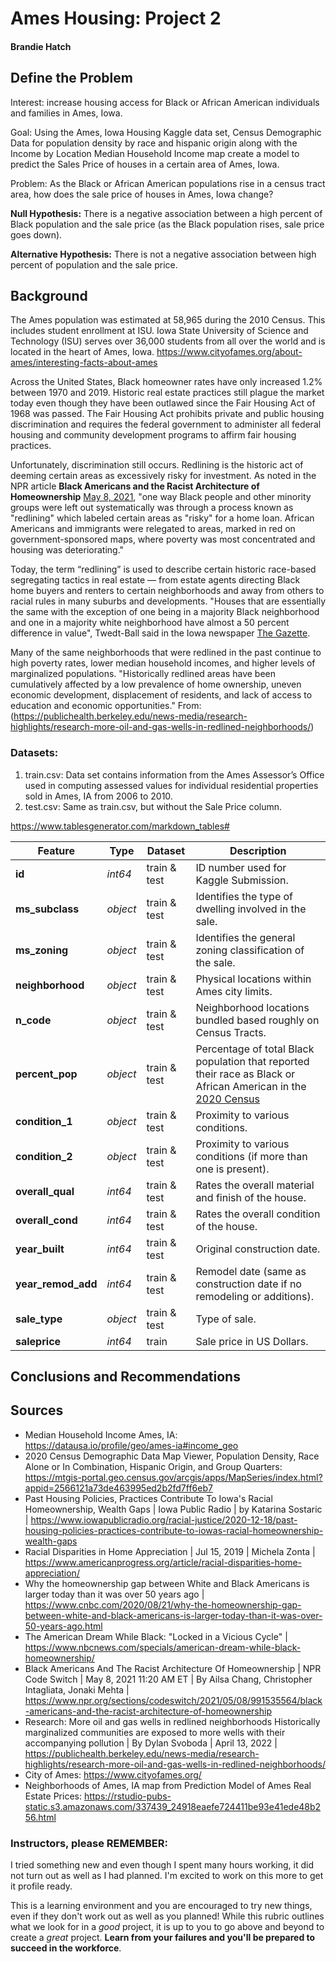 # Ames Housing: Project 2
#### Brandie Hatch

## Define the Problem
Interest: increase housing access for Black or African American individuals and families in Ames, Iowa. <br>

Goal: Using the Ames, Iowa Housing Kaggle data set, Census Demographic Data for population density by race and hispanic origin along with the Income by Location Median Household Income map create a model to predict the Sales Price of houses in a certain area of Ames, Iowa. <br>

Problem: As the Black or African American populations rise in a census tract area, how does the sale price of houses in Ames, Iowa change? 

__Null Hypothesis:__  There is a negative association between a high percent of Black population and the sale price (as the Black population rises, sale price goes down).

__Alternative Hypothesis:__ There is not a negative association between high percent of population and the sale price.

## Background

The Ames population was estimated at 58,965 during the 2010 Census. This includes student enrollment at ISU. Iowa State University of Science and Technology (ISU) serves over 36,000 students from all over the world and is located in the heart of Ames, Iowa. 
https://www.cityofames.org/about-ames/interesting-facts-about-ames<br>

Across the United States, Black homeowner rates have only increased 1.2% between 1970 and 2019. Historic real estate practices still plague the market today even though they have been outlawed since the Fair Housing Act of 1968 was passed. The Fair Housing Act prohibits private and public housing discrimination and requires the federal government to administer all federal housing and community development programs to affirm fair housing practices. <br>

Unfortunately, discrimination still occurs. Redlining is the historic act of deeming certain areas as excessively risky for investment. As noted in the NPR article __Black Americans and the Racist Architecture of Homeownership__ [May 8, 2021](https://www.npr.org/sections/codeswitch/2021/05/08/991535564/black-americans-and-the-racist-architecture-of-homeownership), "one way Black people and other minority groups were left out systematically was through a process known as "redlining" which labeled certain areas as "risky" for a home loan. African Americans and immigrants were relegated to areas, marked in red on government-sponsored maps, where poverty was most concentrated and housing was deteriorating." <br>

Today, the term “redlining” is used to describe certain historic race-based segregating tactics in real estate — from estate agents directing Black home buyers and renters to certain neighborhoods and away from others to racial rules in many suburbs and developments. "Houses that are essentially the same with the exception of one being in a majority Black neighborhood and one in a majority white neighborhood have almost a 50 percent difference in value", Twedt-Ball said in the Iowa newspaper [The Gazette](https://www.thegazette.com/education/redlining-continues-to-create-racial-disparity-in-homeownership-in-cedar-rapids-iowa/).<br>

Many of the same neighborhoods that were redlined in the past continue to high poverty rates, lower median household incomes, and higher levels of marginalized populations. "Historically redlined areas have been cumulatively affected by a low prevalence of home ownership, uneven economic development, displacement of residents, and lack of access to education and economic opportunities." From: (https://publichealth.berkeley.edu/news-media/research-highlights/research-more-oil-and-gas-wells-in-redlined-neighborhoods/)

### Datasets:

1. train.csv: Data set contains information from the Ames Assessor’s Office used in computing assessed values for individual residential properties sold in Ames, IA from 2006 to 2010.
2. test.csv: Same as train.csv, but without the Sale Price column.

https://www.tablesgenerator.com/markdown_tables# <br>

| **Feature**        | **Type** | **Dataset**  | **Description**                                                                                                                                                                                                              |
|--------------------|----------|--------------|------------------------------------------------------------------------------------------------------------------------------------------------------------------------------------------------------------------------------|
| **id**             | _int64_  | train & test | ID number used for Kaggle Submission.                                                                                                                                                                                        |
| **ms_subclass**    | _object_ | train & test | Identifies the type of dwelling involved in the sale.                                                                                                                                                                        |
| **ms_zoning**      | _object_ | train & test | Identifies the general zoning classification of the sale.                                                                                                                                                                    |
| **neighborhood**   | _object_ | train & test | Physical locations within Ames city limits.                                                                                                                                                                                  |
| **n_code**         | _object_ | train & test | Neighborhood locations bundled based roughly on Census Tracts.                                                                                                                                                               |
| **percent_pop**    | _object_ | train & test | Percentage of total Black population that reported their race as Black or African American in the [2020 Census](https://mtgis-portal.geo.census.gov/arcgis/apps/MapSeries/index.html?appid=2566121a73de463995ed2b2fd7ff6eb7) |
| **condition_1**    | _object_ | train & test | Proximity to various conditions.                                                                                                                                                                                             |
| **condition_2**    | _object_ | train & test | Proximity to various conditions (if more than one is present).                                                                                                                                                               |
| **overall_qual**   | _int64_  | train & test | Rates the overall material and finish of the house.                                                                                                                                                                          |
| **overall_cond**   | _int64_  | train & test | Rates the overall condition of the house.                                                                                                                                                                                    |
| **year_built**     | _int64_  | train & test | Original construction date.                                                                                                                                                                                                  |
| **year_remod_add** | _int64_  | train & test | Remodel date (same as construction date if no remodeling or additions).                                                                                                                                                      |
| **sale_type**      | _object_ | train & test | Type of sale.                                                                                                                                                                                                                |
| **saleprice**      | _int64_  | train        | Sale price in US Dollars.                                                                                                                                                                                                    |

## Conclusions and Recommendations


## Sources
- Median Household Income Ames, IA: https://datausa.io/profile/geo/ames-ia#income_geo
- 2020 Census Demographic Data Map Viewer, Population Density, Race Alone or In Combination, Hispanic Origin, and Group Quarters: https://mtgis-portal.geo.census.gov/arcgis/apps/MapSeries/index.html?appid=2566121a73de463995ed2b2fd7ff6eb7 
- Past Housing Policies, Practices Contribute To Iowa's Racial Homeownership, Wealth Gaps | Iowa Public Radio | by Katarina Sostaric | https://www.iowapublicradio.org/racial-justice/2020-12-18/past-housing-policies-practices-contribute-to-iowas-racial-homeownership-wealth-gaps
- Racial Disparities in Home Appreciation | Jul 15, 2019 | Michela Zonta | https://www.americanprogress.org/article/racial-disparities-home-appreciation/
- Why the homeownership gap between White and Black Americans is larger today than it was over 50 years ago | https://www.cnbc.com/2020/08/21/why-the-homeownership-gap-between-white-and-black-americans-is-larger-today-than-it-was-over-50-years-ago.html
- The American Dream While Black: "Locked in a Vicious Cycle" | https://www.nbcnews.com/specials/american-dream-while-black-homeownership/
- Black Americans And The Racist Architecture Of Homeownership | NPR Code Switch | May 8, 2021 11:20 AM ET | By Ailsa Chang, Christopher Intagliata, Jonaki Mehta | https://www.npr.org/sections/codeswitch/2021/05/08/991535564/black-americans-and-the-racist-architecture-of-homeownership
- Research: More oil and gas wells in redlined neighborhoods Historically marginalized communities are exposed to more wells with their accompanying pollution | By Dylan Svoboda | April 13, 2022 | https://publichealth.berkeley.edu/news-media/research-highlights/research-more-oil-and-gas-wells-in-redlined-neighborhoods/
- City of Ames: https://www.cityofames.org/
- Neighborhoods of Ames, IA map from Prediction Model of Ames Real Estate Prices: https://rstudio-pubs-static.s3.amazonaws.com/337439_24918eaefe724411be93e41ede48b256.html



### Instructors, please REMEMBER:

I tried something new and even though I spent many hours working, it did not turn out as well as I had planned. I'm excited to work on this more to get it profile ready.

This is a learning environment and you are encouraged to try new things, even if they don't work out as well as you planned! While this rubric outlines what we look for in a _good_ project, it is up to you to go above and beyond to create a _great_ project. **Learn from your failures and you'll be prepared to succeed in the workforce**.
